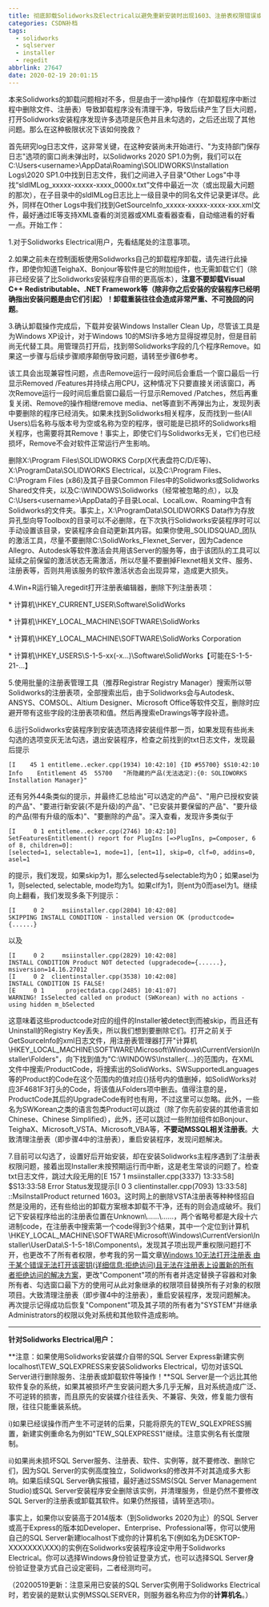 ```yaml
---
title: 彻底卸载Solidworks及Electrical以避免重新安装时出现1603、注册表权限错误或Installer未按预期运行
categories: CSDN补档
tags:
  - solidworks
  - sqlserver
  - installer
  - regedit
abbrlink: 27647
date: 2020-02-19 20:01:15
---
```


本来Solidworks的卸载问题相对不多，但是由于一波hp操作（在卸载程序中断过程中删除文件、注册表）导致卸载程序没有清理干净，导致后续产生了巨大问题，打开Solidworks安装程序发现许多选项是灰色并且未勾选的，之后还出现了其他问题。那么在这种极限状况下该如何挽救？

首先研究log日志文件，这非常关键，在这种安装尚未开始进行、"为支持部门保存日志"选项的窗口尚未弹出时，以Solidworks 2020 SP1.0为例，我们可以在C:\Users\<username>\AppData\Roaming\SOLIDWORKS\Installation Logs\2020 SP1.0中找到日志文件，我们之间进入子目录"Other Logs"中寻找“sldIMLog_xxxxx-xxxxx-xxxx_0000x.txt”文件中最近一次（或出现最大问题的那次），在子目录中的sldIMLog日志比上一级目录中的同名文件记录更详尽。此外，同样在Other Logs中我们找到GetSourceInfo_xxxxx-xxxxx-xxxx-xxx.xml文件，最好通过IE等支持XML查看的浏览器或XML查看器查看，自动缩进看的好看一点。开始工作：

1.对于Solidworks Electrical用户，先看结尾处的注意事项。

2.如果之前未在控制面板使用Solidworks自己的卸载程序卸载，请先进行此操作，即使你知道TeighaX、Bonjour等软件是它的附加组件，也无需卸载它们（除非已经安装了比Solidworks安装程序自带的更高版本），**注意不要卸载Visual C++ Redistributable、.NET Framework等（除非你之后安装的安装程序已经明确指出安装问题是由它们引起）！卸载重装往往会造成非常严重、不可挽回的问题**。

3.确认卸载操作完成后，下载并安装Windows Installer Clean Up，尽管该工具是为Windows XP设计，对于Windows 10的MSI许多地方显得捉襟见肘，但是目前尚无代替工具。用管理员打开后，找到带Solidworks字段的几个程序Remove。如果这一步骤与后续步骤顺序颠倒导致问题，请转至步骤6参考。

该工具会出现兼容性问题，点击Remove运行一段时间后会重启一个窗口最后一行显示Removed /Features并持续占用CPU，这种情况下只要直接关闭该窗口，再次Remove运行一段时间后重启窗口最后一行显示Removed /Patches，然后再重复关闭、Remove的操作相继remove media、net等直到不再弹出为止，发现列表中要删除的程序已经消失。如果未找到Solidworks相关程序，反而找到一些(All Users)后名称与版本号为空或名称为空的程序，很可能是已损坏的Solidworks相关程序，也需要将其Remove！事实上，即使它们与Solidworks无关，它们也已经损坏，Remove不会对软件正常运行产生影响。

删除X:\Program Files\SOLIDWORKS Corp(X代表盘符C/D/E等)、X:\ProgramData\SOLIDWORKS Electrical，以及C:\Program Files、C:\Program Files (x86)及其子目录Common Files中的Solidworks或Solidworks Shared文件夹，以及C:\WINDOWS\Solidworks（经常被忽略的点），以及C:\Users\<username>\AppData的子目录Local、LocalLow、Roaming中含有Solidworks的文件夹。事实上，X:\ProgramData\SOLIDWORKS Data作为存放异孔型向导Toolbox的目录可以不必删除，在下次执行Solidworks安装程序时可以手动设置该目录，安装程序会自动更新其内容。如果你使用_SOLIDSQUAD_团队的激活工具，尽量不要删除C:\SolidWorks_Flexnet_Server，因为Cadence Allegro、Autodesk等软件激活会共用该Server的服务等，由于该团队的工具可以延续之前保留的激活状态无需激活，所以尽量不要删掉Flexnet相关文件、服务、注册表等，否则共用该服务的软件激活状态会出现异常，造成更大损失。

4.Win+R运行输入regedit打开注册表编辑器，删除下列注册表项：

\* 计算机\HKEY_CURRENT_USER\Software\SolidWorks

\* 计算机\HKEY_LOCAL_MACHINE\SOFTWARE\SolidWorks

\* 计算机\HKEY_LOCAL_MACHINE\SOFTWARE\SolidWorks Corporation

\* 计算机\HKEY_USERS\S-1-5-xx(-x...)\Software\SolidWorks【可能在S-1-5-21-...】

5.使用批量的注册表管理工具（推荐Registrar Registry Manager）搜索所以带Solidworks的注册表项，全部搜索出后，由于Solidworks会与Autodesk、ANSYS、COMSOL、Altium Designer、Microsoft Office等软件交互，删除时应避开带有这些字段的注册表项和值。然后再搜索eDrawings等字段补遗。

6.运行Solidworks安装程序到安装选项选择安装组件那一页，如果发现有些尚未勾选的选项变灰无法勾选，退出安装程序，检查之前找到的txt日志文件，发现最后提示

```
[I    45 1 entitleme..ecker.cpp(1934) 10:42:10] {ID #55700} $S10:42:10
Info	Entitlement	45	55700	"所隐藏的产品(无法选定):{0: SOLIDWORKS Installation Manager}"
```

还有另外44条类似的提示，并最终汇总给出"可以选定的产品"、"用户已授权安装的产品"、"要进行新安装(不是升级)的产品"、"已安装并要保留的产品"、"要升级的产品(带有升级的版本)"、"要删除的产品"。深入查看，发现许多类似于

```
[I     0 1 entitleme..ecker.cpp(2746) 10:42:10]
SetFeaturesEntitlement() report for PlugIns [=>PlugIns, p=Composer, 6 of 8, children=0]:
[selected=1, selectable=1, mode=1], [ent=1], skip=0, clf=0, addins=0, asel=1
```

的提示，我们发现，如果skip为1，那么selected与selectable均为0；如果asel为1，则selected, selectable, mode均为1。如果clf为1，则ent为0而asel为1。继续向上翻看，我们发现多条下列提示：

```
[I     0 2     msiinstaller.cpp(2804) 10:42:08]
SKIPPING INSTALL CONDITION - installed version OK (productcode={......}
```

以及

```
[I     0 2     msiinstaller.cpp(2829) 10:42:08]
INSTALL CONDITION Product NOT detected (upgradecode={......}, msiversion=14.16.27012
[I     0 2  clientinstaller.cpp(3538) 10:42:08]
INSTALL CONDITION IS FALSE!
[E     0 1      projectdata.cpp(2485) 10:41:07]
WARNING! IsSelected called on product (SWKorean) with no actions - using hidden m_bSelected
```

这意味着这些productcode对应的组件的Installer被detect到而被skip，而且还有Uninstall的Registry Key丢失，所以我们想到要删除它们。打开之前关于GetSourceInfo的xml日志文件，用注册表管理器打开"计算机\HKEY_LOCAL_MACHINE\SOFTWARE\Microsoft\Windows\CurrentVersion\Installer\Folders"，向下找到值为"C:\WINDOWS\Installer\{…}的范围内，在XML文件中搜索/ProductCode，将搜索出的SolidWorks、SWSupportedLanguages等的Product的Code在这个范围内的值对应{}括号内的值删掉，如SolidWorks对应3F4681F3打头的Code，将该值从Folders项中删去。值得注意的是，ProductCode其后的UpgradeCode有时也有用，不过这里可以忽略。此外，一些名为SWKorean之类的语言包类Product可以跳过（除了你先前安装的其他语言如Chinese、Chinese Simplified），此外，还可以跳过一些附加组件如Bonjour、TeighaX、Microsoft_VSTA、Microsoft_VBA等，**不要动MSSQL相关注册表**。大致清理注册表（即步骤4中的注册表），重启安装程序，发现问题解决。

7.目前可以勾选了，设置好后开始安装，却在安装Solidworks主程序遇到了注册表权限问题，接着出现Installer未按预期运行而中断，这是老生常谈的问题了。检查txt日志文件，跳过大段无用的[E  157 1   msiinstaller.cpp(3337) 13:33:58] $S13:33:58   Error   Status发现提示[I   0 3  clientinstaller.cpp(7093) 13:33:58] ::MsiInstallProduct returned 1603。这时网上的删除VSTA注册表等种种怪招自然是没用的，还有些给出的卸载方案根本卸载不干净，还有的则会造成破坏。我们记下安装程序给出的注册表位置在Unknown\……\……，两个省略号都是大段十六进制code，在注册表中搜索第一个code得到3个结果，其中一个定位到计算机\HKEY_LOCAL_MACHINE\SOFTWARE\Microsoft\Windows\CurrentVersion\Installer\UserData\S-1-5-18\Components\，发现其子项出现严重权限问题打不开，也更改不了所有者权限，参考我的另一篇文章[Windows 10无法打开注册表 由于某个错误无法打开该密钥(详细信息:拒绝访问)且无法在注册表上设置新的所有者拒绝访问的解决方案](https://blog.csdn.net/yihuajack/article/details/104395132)，更改"Component"项的所有者并选定替换子容器和对象所有者、勾选窗口最下方的使用可从此对象继承的权限项目替换所有子对象的权限项目。大致清理注册表（即步骤4中的注册表），重启安装程序，发现问题解决。再次提示记得成功后恢复"Component"项及其子项的所有者为"SYSTEM"并继承Administrators的权限以免对系统和其他软件造成影响。

------

**针对Solidworks Electrical用户：**

**注意：如果使用Solidworks安装媒介自带的SQL Server Express新建实例localhost\TEW_SQLEXPRESS来安装Solidworks Electrical，切勿对该SQL Server进行删除服务、注册表或卸载软件等操作！**SQL Server是一个远比其他软件复杂的系统，如果其被损坏产生安装问题大多几乎无解，且对系统造成广泛、不可逆转的损害，而且原先的安装媒介往往丢失、不兼容、失效，修复能力很有限，往往只能重装系统。

i)如果已经误操作而产生不可逆转的后果，只能将原先的TEW_SQLEXPRESS搁置，新建实例重命名为例如"TEW_SQLEXPRESS1"继续。注意实例名有长度限制。

ii)如果尚未损坏SQL Server服务、注册表、软件、实例等，就不要修改、删除它们，因为SQL Server的实例高度独立，Solidworks的修改并不对其造成多大影响。如果后续SQL Server确实报错，最好通过SSMS(SQL Server Management Studio)或SQL Server安装程序安全删除该实例，并清理服务，但是仍然不要修改SQL Server的注册表或卸载其软件。如果仍然报错，请转至选项i)。

事实上，如果你以安装高于2014版本（到Solidworks 2020为止）的SQL Server或高于Express的版本如Developer、Enterprise、Professional等，你可以使用自己的SQL Server新建localhost下或你的计算机名下(例如名为DESKTOP-XXXXXXX\XXX)的实例在Solidworks安装程序设定中用于Solidworks Electrical。你可以选择Windows身份验证登录方式，也可以选择SQL Server身份验证登录方式自己设定密码，二者经测均可。

（20200519更新：注意采用已安装的SQL Server实例用于Solidworks Electrical时，若安装的是默认实例MSSQLSERVER，则服务器名称应为你的**计算机名**。）